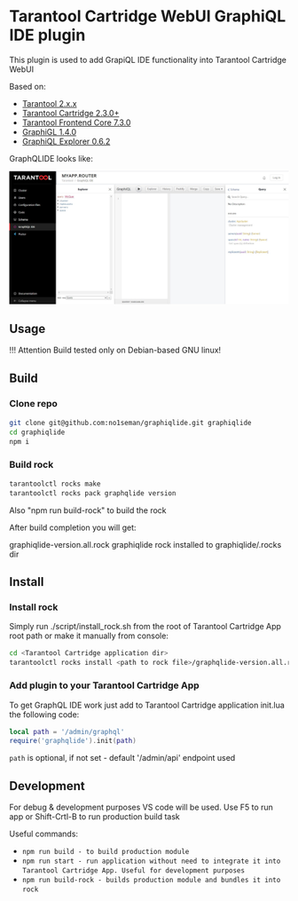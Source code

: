 # Tarantool Cartridge WebUI GraphiQL IDE plugin

This plugin is used to add GrapiQL IDE functionality into Tarantool Cartridge WebUI

Based on:

- [Tarantool 2.x.x](https://www.tarantool.io/en/download/?v=2.5)
- [Tarantool Cartridge 2.3.0+](https://github.com/tarantool/cartridge)
- [Tarantool Frontend Core 7.3.0](https://github.com/tarantool/frontend-core)
- [GraphiGL 1.4.0](https://github.com/graphql/graphiql)
- [GraphiQL Explorer 0.6.2](https://github.com/OneGraph/graphiql-explorer)

GraphQLIDE looks like:

![GraphQLIDE](https://github.com/no1seman/graphiqlide/blob/master/resources/graphqlide.jpg "GraphQLIDE")

## Usage

!!! Attention Build tested only on Debian-based GNU linux!

## Build

### Clone repo

```bash
git clone git@github.com:no1seman/graphiqlide.git graphiqlide
cd graphiqlide
npm i
```

### Build rock

```bash
tarantoolctl rocks make
tarantoolctl rocks pack graphqlide version
```

Also "npm run build-rock" to build the rock

After build completion you will get:

graphiqlide-version.all.rock
graphiqlide rock installed to graphiqlide/.rocks dir

## Install

### Install rock

Simply run ./script/install_rock.sh from the root of Tarantool Cartridge App root path or make it manually from console:

```bash
cd <Tarantool Cartridge application dir>
tarantoolctl rocks install <path to rock file>/graphqlide-version.all.rock
```

### Add plugin to your Tarantool Cartridge App

To get GraphQL IDE work just add to Tarantool Cartridge application init.lua the following code:

```lua
local path = '/admin/graphql'
require('graphqlide').init(path)
```

`path` is optional, if not set - default '/admin/api' endpoint used

## Development

For debug & development purposes VS code will be used.
Use F5 to run app or Shift-Crtl-B to run production build task

Useful commands:

- `npm run build - to build production module`
- `npm run start - run application without need to integrate it into Tarantool Cartridge App. Useful for development purposes`
- `npm run build-rock - builds production module and bundles it into rock`
